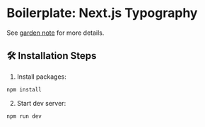 # Boilerplate: Next.js Typography

See [garden note](https://garden.bradwoods.io/notes/boilerplate-nextjs-typography) for more details.

## 🛠️ Installation Steps

1. Install packages:

```bash
npm install
```

2. Start dev server:

```bash
npm run dev
```
